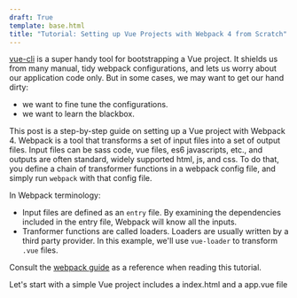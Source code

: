```yaml
---
draft: True
template: base.html
title: "Tutorial: Setting up Vue Projects with Webpack 4 from Scratch"
---
```


[vue-cli](https://cli.vuejs.org) is a super handy tool for bootstrapping a Vue project. It shields us from many manual, tidy webpack configurations, and lets us worry about our application code only. But in some cases, we may want to get our hand dirty:

- we want to fine tune the configurations.
- we want to learn the blackbox.

This post is a step-by-step guide on setting up a Vue project with Webpack 4. Webpack is a tool that transforms a set of input files into a set of output files. Input files can be sass code, vue files, es6 javascripts, etc., and outputs are often standard, widely supported html, js, and css. To do that, you define a chain of transformer functions in a webpack config file, and simply run `webpack` with that config file.

In Webpack terminology:
- Input files are defined as an `entry` file. By examining the dependencies included in the entry file, Webpack will know all the inputs.
- Tranformer functions are called loaders. Loaders are usually written by a third party provider. In this example, we'll use `vue-loader` to transform `.vue` files.

Consult the [webpack guide](https://webpack.js.org/concepts/) as a reference when reading this tutorial.

Let's start with a simple Vue project includes a index.html and a app.vue file
